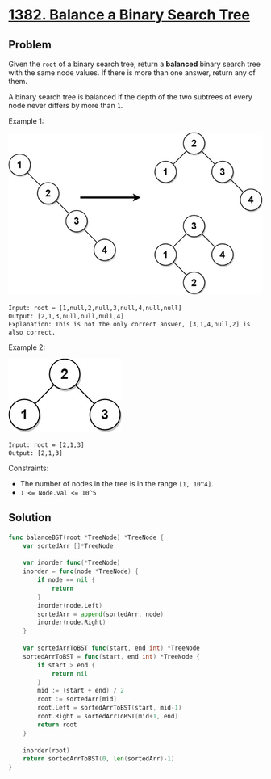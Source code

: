 # [1382. Balance a Binary Search Tree](https://leetcode.com/problems/balance-a-binary-search-tree/)

## Problem

Given the `root` of a binary search tree, return a **balanced** binary search tree with the same node values. If there is more than one answer, return any of them.

A binary search tree is balanced if the depth of the two subtrees of every node never differs by more than `1`.


Example 1:

![alt text](image.png)

```
Input: root = [1,null,2,null,3,null,4,null,null]
Output: [2,1,3,null,null,null,4]
Explanation: This is not the only correct answer, [3,1,4,null,2] is also correct.
```

Example 2:

![alt text](image-1.png)

```
Input: root = [2,1,3]
Output: [2,1,3]
```

Constraints:

- The number of nodes in the tree is in the range `[1, 10^4]`.
- `1 <= Node.val <= 10^5`

## Solution

```go
func balanceBST(root *TreeNode) *TreeNode {
	var sortedArr []*TreeNode

	var inorder func(*TreeNode)
	inorder = func(node *TreeNode) {
		if node == nil {
			return
		}
		inorder(node.Left)
		sortedArr = append(sortedArr, node)
		inorder(node.Right)
	}

	var sortedArrToBST func(start, end int) *TreeNode
	sortedArrToBST = func(start, end int) *TreeNode {
		if start > end {
			return nil
		}
		mid := (start + end) / 2
		root := sortedArr[mid]
		root.Left = sortedArrToBST(start, mid-1)
		root.Right = sortedArrToBST(mid+1, end)
		return root
	}

	inorder(root)
	return sortedArrToBST(0, len(sortedArr)-1)
}
```